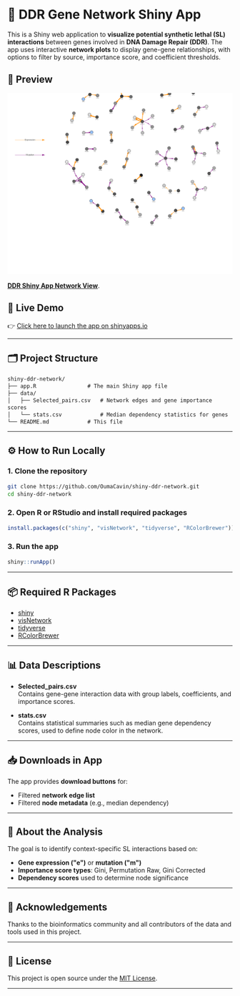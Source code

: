 
# 🧬 DDR Gene Network Shiny App

This is a Shiny web application to **visualize potential synthetic lethal (SL) interactions** between genes involved in **DNA Damage Repair (DDR)**. The app uses interactive **network plots** to display gene-gene relationships, with options to filter by source, importance score, and coefficient thresholds.

## 📸 Preview

<img src="resources/network.png" alt="DDR Shiny App Network View" width="800"/>


**[DDR Shiny App Network View](https://github.com/OumaCavin/shiny-ddr-network/blob/main/resources/resources/network.png)**.


## 🔗 Live Demo

👉 [Click here to launch the app on shinyapps.io](https://OumaCavin.shinyapps.io/shiny-ddr-network/)  


---

## 🗂️ Project Structure

```
shiny-ddr-network/
├── app.R                # The main Shiny app file
├── data/
│   ├── Selected_pairs.csv   # Network edges and gene importance scores
│   └── stats.csv            # Median dependency statistics for genes
└── README.md            # This file
```

---

## ⚙️ How to Run Locally

### 1. Clone the repository

```bash
git clone https://github.com/OumaCavin/shiny-ddr-network.git
cd shiny-ddr-network
```

### 2. Open R or RStudio and install required packages

```r
install.packages(c("shiny", "visNetwork", "tidyverse", "RColorBrewer"))
```

### 3. Run the app

```r
shiny::runApp()
```

---

## 📦 Required R Packages

- [shiny](https://cran.r-project.org/package=shiny)
- [visNetwork](https://cran.r-project.org/package=visNetwork)
- [tidyverse](https://www.tidyverse.org/)
- [RColorBrewer](https://cran.r-project.org/package=RColorBrewer)

---

## 📊 Data Descriptions

- **Selected_pairs.csv**  
  Contains gene-gene interaction data with group labels, coefficients, and importance scores.

- **stats.csv**  
  Contains statistical summaries such as median gene dependency scores, used to define node color in the network.

---

## 📥 Downloads in App

The app provides **download buttons** for:
- Filtered **network edge list**
- Filtered **node metadata** (e.g., median dependency)

---

## 🧬 About the Analysis

The goal is to identify context-specific SL interactions based on:
- **Gene expression ("e")** or **mutation ("m")**
- **Importance score types**: Gini, Permutation Raw, Gini Corrected
- **Dependency scores** used to determine node significance

---

## 🙌 Acknowledgements

Thanks to the bioinformatics community and all contributors of the data and tools used in this project.

---

## 📄 License

This project is open source under the [MIT License](LICENSE).

---
